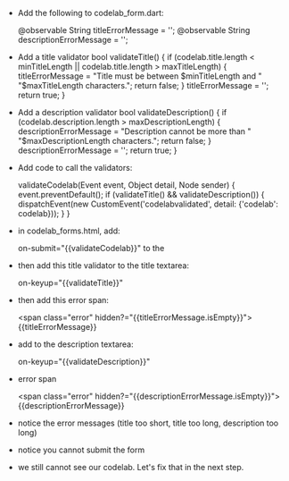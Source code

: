 - Add the following to codelab_form.dart:

    @observable String titleErrorMessage = '';
    @observable String descriptionErrorMessage = '';
    
 - Add a title validator
    bool validateTitle() {
      if (codelab.title.length < minTitleLength ||
          codelab.title.length > maxTitleLength) {
        titleErrorMessage = "Title must be between $minTitleLength and "
            "$maxTitleLength characters.";
        return false;
      }
      titleErrorMessage = '';
      return true;
    }

- Add a description validator
    bool validateDescription() {
      if (codelab.description.length > maxDescriptionLength) {
        descriptionErrorMessage = "Description cannot be more than "
            "$maxDescriptionLength characters.";
        return false;
      }
      descriptionErrorMessage = '';
      return true;
    }
 
- Add code to call the validators:

    validateCodelab(Event event, Object detail, Node sender) {
      event.preventDefault();
      if (validateTitle() && validateDescription()) {
        dispatchEvent(new CustomEvent('codelabvalidated',
            detail: {'codelab': codelab}));
      }
    }
    
- in codelab_forms.html, add:
 
    on-submit="{{validateCodelab}}" to the <form>
 
- then add this title validator to the title textarea:
    
    on-keyup="{{validateTitle}}"
    
- then add this error span:
 
    <span class="error" hidden?="{{titleErrorMessage.isEmpty}}">
      {{titleErrorMessage}}
    </span>
          
          
- add to the description textarea:
   
    on-keyup="{{validateDescription}}"
 
- error span
 
   <span class="error" hidden?="{{descriptionErrorMessage.isEmpty}}">
    {{descriptionErrorMessage}}
  </span>

- notice the error messages (title too short, title too long, description too long)

- notice you cannot submit the form

- we still cannot see our codelab. Let's fix that in the next step.
 